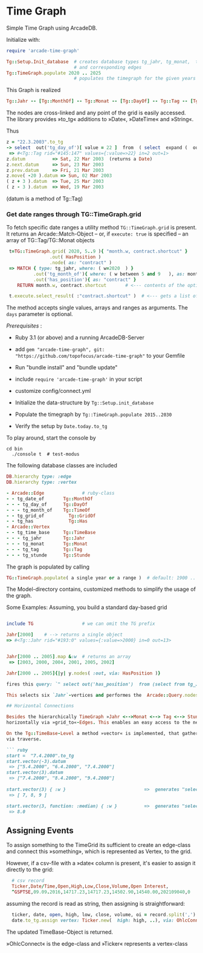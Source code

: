 # Time Graph 

Simple Time Graph using ArcadeDB. 

Initialize with:
```ruby
require 'arcade-time-graph'

Tg::Setup.Init_database  # creates database types tg_jahr, tg_monat,  tg_tag 
                         # and corresponding edges
Tg::TimeGraph.populate 2020 .. 2025 
                         # populates the timegraph for the given years

```


This Graph is realized

```ruby
Tg::Jahr -- [Tg::MonthOf] -- Tg::Monat -- [Tg::DayOf] -- Tg::Tag -- [Tg::TimeOf] -- Tg::Stunde
```
The nodes are cross-linked and any point of the grid is easily accessed.  
The library provides »to_tg« additions to »Date«, »DateTime« and »String«. 

Thus

```ruby
z = "22.3.2003".to_tg
-> select  out('tg_day_of')[ value = 22 ]  from  ( select  expand (  out('tg_month_of')[ value = 3 ]  ) from  ( select from tg_jahr where value = 2003  )   )
 => #<Tg::Tag rid="#145:147" values={:value=>22} in=2 out=1>
z.datum          => Sat, 22 Mar 2003  (returns a Date)
z.next.datum     => Sun, 23 Mar 2003
z.prev.datum     => Fri, 21 Mar 2003
z.move( -20 ).datum => Sun, 02 Mar 2003 
( z + 3 ).datum  => Tue, 25 Mar 2003
( z - 3 ).datum  => Wed, 19 Mar 2003

```
(datum is a method of Tg::Tag)

### Get date ranges through TG::TimeGraph.grid

To fetch specific date ranges a utility method `TG::TimeGraph.grid` is present.
It returns an Arcade::Match-Object –  or, if `execute: true` is specified  – an array of TG::Tag/TG::Monat objects

```ruby 
 t=TG::TimeGraph.grid( 2020, 5..9 ){ "month.w, contract.shortcut" }
                .out( HasPosition )
                .node( as: "contract" )
 => MATCH { type: tg_jahr, where: ( w=2020  ) }
          .out('tg_month_of'){ where: ( w between 5 and 9   ), as: month }
          .out('has_position'){ as: "contract" } 
    RETURN month.w, contract.shortcut       # <--- contents of the optional block 

 t.execute.select_result( :"contract.shortcut" )  # <--- gets a list of shortcuts only
```
The method accepts single values, arrays and ranges as arguments.
The `days` parameter is optional. 



*Prerequisites* : 
* Ruby 3.1 (or above)  and a running ArcadeDB-Server
* add `gem "arcade-time-graph", git: "https://github.com/topofocus/arcade-time-graph"` to your Gemfile
* Run "bundle install" and "bundle update"
* include `require 'arcade-time-graph'` in your script
* customize config/connect.yml

* Initialize the data-structure by `Tg::Setup.init_database`
* Populate the timegraph by `Tg::TimeGraph.populate 2015..2030`
* Verify the setup by `Date.today.to_tg`

To play around, start the console by
```
cd bin
  ./console t  # test-modus
```

The following database classes are included
```ruby
DB.hierarchy type: :edge 
DB.hierarchy type: :vertex 

- Arcade::Edge				# ruby-class
- - tg_date_of       Tg::MonthOf
- - - tg_day_of      Tg::DayOf
- - - tg_month_of    Tg::TimeOf
- - tg_grid_of		   Tg::GridOf
- - tg_has    		   Tg::Has
- Arcade::Vertex 
- - tg_time_base     Tg::TimeBase
- - - tg_jahr        Tg::Jahr
- - - tg_monat       Tg::Monat
- - - tg_tag         Tg::Tag
- - - tg_stunde	     Tg::Stunde
```

The graph is populated by calling 

```ruby
TG::TimeGraph.populate( a single year or a range )  # default: 1900 .. 2050
```


The Model-directory contains, customized methods to simplify the usage of the graph.

Some Examples:
Assuming, you build a standard day-based grid

```ruby

include TG					# we can omit the TG prefix

Jahr[2000]    # --> returns a single object
=> #<Tg::Jahr rid="#193:0" values={:value=>2000} in=0 out=13> 


Jahr[2000 .. 2005].map &:w  # returns an array
 => [2003, 2000, 2004, 2001, 2005, 2002] 

Jahr[2000 .. 2005]{|y| y.nodes( :out, via: HasPosition )}

fires this query: `" select out('has_position')  from (select from tg_Jahr where w  between 2000 and 2005) "`

This selects six `Jahr`-vertices and performes the  Arcade::Query.nodes command on the selection. 

## Horizontal Connections

Besides the hierarchically TimeGraph »Jahr <-->Monat <--> Tag <--> Stunde«  the Vertices are connected
horizontally via »grid_to«-Edges. This enables an easy access to the neighbours.

On the Tg::TimeBase-Level a method »vector« is implemented, that gathers :adjacent vertices 
via traverse.

``` ruby
start =  "7.4.2000".to_tg
start.vector(-3).datum
 => ["5.4.2000", "6.4.2000", "7.4.2000"] 
start.vector(3).datum
 => ["7.4.2000", "8.4.2000", "9.4.2000"] 
 
start.vector(3) { :w }                             =>  generates "select w from ..."
 => [ 7, 8, 9 ]

start.vector(3, function: :median) { :w }          =>  generates "select median(w)  from ..."
 => 8.0
```

## Assigning Events

To assign something to the TimeGrid its sufficient to create an edge-class and connect this »something», 
which is represented as Vertex, to the grid. 

However, if a csv-file  with a »date« column is present, it's easier to assign it directly 
to the grid:

``` ruby
  # csv record 
  Ticker,Date/Time,Open,High,Low,Close,Volume,Open Interest,
  ^GSPTSE,09.09.2016,14717.23,14717.23,14502.90,14540.00,202109040,0
```
assuming the record is read as string, then assigning is straightforward:
``` ruby
  ticker, date, open, high, low, close, volume, oi = record.split(',')
  date.to_tg.assign vertex: Ticker.new(  high: high, ..), via: OhlcConnect,  symbol: ticker 
``` 
The updated TimeBase-Object is returned. 

»OhlcConnect« is the edge-class and »Ticker« represents a vertex-class
